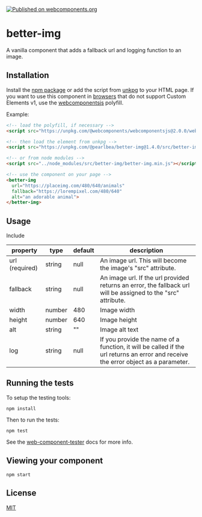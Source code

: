 [![Published on webcomponents.org](https://img.shields.io/badge/webcomponents.org-published-blue.svg)](https://www.webcomponents.org/element/pearlbea/better-img)

# better-img

A vanilla component that adds a fallback url and logging function to an image.

## Installation

Install the [npm package](https://www.npmjs.com/package/@pearlbea/better-img) or add the script from [unkpg](https://unpkg.com/@pearlbea/better-img@1.3.0/src/better-img/better-img.js) to your HTML page. If you want to use this component in [browsers](https://caniuse.com/#feat=custom-elementsv1) that do not support Custom Elements v1, use the [webcomponentsjs](https://github.com/webcomponents/webcomponentsjs) polyfill.

Example:

```html
<!-- load the polyfill, if necessary -->
<script src="https://unpkg.com/@webcomponents/webcomponentsjs@2.0.0/webcomponents-bundle.js"></script>

<!-- then load the element from unkpg -->
<script src="https://unpkg.com/@pearlbea/better-img@1.4.0/src/better-img/better-img.min.js"></script>

<!-- or from node modules -->
<script src="../node_modules/src/better-img/better-img.min.js"></script>

<!-- use the component on your page -->
<better-img
  url="https://placeimg.com/480/640/animals"
  fallback="https://lorempixel.com/480/640"
  alt="an adorable animal">
</better-img>
```

## Usage

Include

| property       | type   | default | description                                                                                                                       |
| -------------- | ------ | ------- | --------------------------------------------------------------------------------------------------------------------------------- |
| url (required) | string | null    | An image url. This will become the image's "src" attribute.                                                                       |
| fallback       | string | null    | An image url. If the url provided returns an error, the fallback url will be assigned to the "src" attribute.                     |
| width          | number | 480     | Image width                                                                                                                       |
| height         | number | 640     | Image height                                                                                                                      |
| alt            | string | ""      | Image alt text                                                                                                                    |
| log            | string | null    | If you provide the name of a function, it will be called if the url returns an error and receive the error object as a parameter. |

## Running the tests

To setup the testing tools:

```
npm install
```

Then to run the tests:

```
npm test
```

See the [web-component-tester](https://github.com/Polymer/web-component-tester) docs for more info.

## Viewing your component

```
npm start
```

## License

[MIT](https://opensource.org/licenses/MIT)

